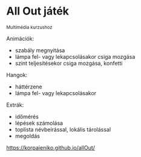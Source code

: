 # All Out játék
<sub>Multimédia kurzushoz </sub>  
    
Animációk:   
* szabály megnyitása
* lámpa fel- vagy lekapcsolásakor csiga mozgása
* szint teljesítésekor csiga mozgása, konfetti
      
Hangok:
* háttérzene
* lámpa fel- vagy lekapcsolásakor
      
Extrák:
* időmérés
* lépések számolása
* toplista névbeírással, lokális tárolással
* megoldás


https://korpaieniko.github.io/allOut/
